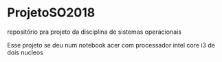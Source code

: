 # ProjetoSO2018
repositório pra projeto da disciplina de sistemas operacionais

Esse projeto se deu num notebook acer com processador intel core i3 de dois nucleos 
